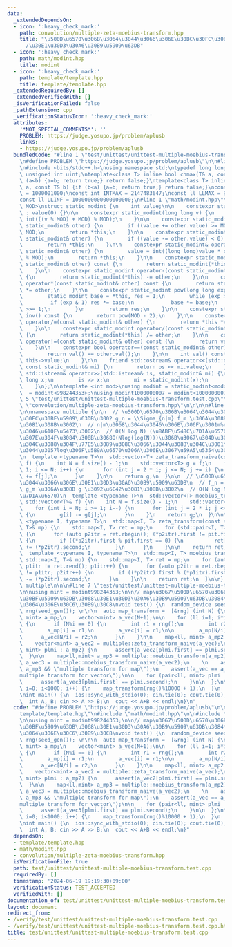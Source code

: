 ```yaml
---
data:
  _extendedDependsOn:
  - icon: ':heavy_check_mark:'
    path: convolution/multiple-zeta-moebius-transform.hpp
    title: "\u500D\u6570\u306B\u3064\u3044\u3066\u306E\u30BC\u30FC\u30BF\u5909\u63DB\
      /\u30E1\u30D3\u30A6\u30B9\u5909\u63DB"
  - icon: ':heavy_check_mark:'
    path: math/modint.hpp
    title: modint
  - icon: ':heavy_check_mark:'
    path: template/template.hpp
    title: template/template.hpp
  _extendedRequiredBy: []
  _extendedVerifiedWith: []
  _isVerificationFailed: false
  _pathExtension: cpp
  _verificationStatusIcon: ':heavy_check_mark:'
  attributes:
    '*NOT_SPECIAL_COMMENTS*': ''
    PROBLEM: https://judge.yosupo.jp/problem/aplusb
    links:
    - https://judge.yosupo.jp/problem/aplusb
  bundledCode: "#line 1 \"test/unittest/unittest-multiple-moebius-transform.test.cpp\"\
    \n#define PROBLEM \"https://judge.yosupo.jp/problem/aplusb\"\n\n#line 1 \"template/template.hpp\"\
    \n#include <bits/stdc++.h>\nusing namespace std;\ntypedef long long ll;\ntypedef\
    \ unsigned int uint;\ntemplate<class T> inline bool chmax(T& a, const T& b) {if\
    \ (a<b) {a=b; return true;} return false;}\ntemplate<class T> inline bool chmin(T&\
    \ a, const T& b) {if (b<a) {a=b; return true;} return false;}\nconst int INTINF\
    \ = 1000001000;\nconst int INTMAX = 2147483647;\nconst ll LLMAX = 9223372036854775807;\n\
    const ll LLINF = 1000000000000000000;\n#line 1 \"math/modint.hpp\"\n\n\n\ntemplate<int\
    \ MOD>\nstruct static_modint {\n    int value;\n\n    constexpr static_modint()\
    \ : value(0) {}\n\n    constexpr static_modint(long long v) {\n        value =\
    \ int(((v % MOD) + MOD) % MOD);\n    }\n\n    constexpr static_modint& operator+=(const\
    \ static_modint& other) {\n        if ((value += other.value) >= MOD) value -=\
    \ MOD;\n        return *this;\n    }\n\n    constexpr static_modint& operator-=(const\
    \ static_modint& other) {\n        if ((value -= other.value) < 0) value += MOD;\n\
    \        return *this;\n    }\n\n    constexpr static_modint& operator*=(const\
    \ static_modint& other) {\n        value = int((long long)value * other.value\
    \ % MOD);\n        return *this;\n    }\n\n    constexpr static_modint operator+(const\
    \ static_modint& other) const {\n        return static_modint(*this) += other;\n\
    \    }\n\n    constexpr static_modint operator-(const static_modint& other) const\
    \ {\n        return static_modint(*this) -= other;\n    }\n\n    constexpr static_modint\
    \ operator*(const static_modint& other) const {\n        return static_modint(*this)\
    \ *= other;\n    }\n\n    constexpr static_modint pow(long long exp) const {\n\
    \        static_modint base = *this, res = 1;\n        while (exp > 0) {\n   \
    \         if (exp & 1) res *= base;\n            base *= base;\n            exp\
    \ >>= 1;\n        }\n        return res;\n    }\n\n    constexpr static_modint\
    \ inv() const {\n        return pow(MOD - 2);\n    }\n\n    constexpr static_modint&\
    \ operator/=(const static_modint& other) {\n        return *this *= other.inv();\n\
    \    }\n\n    constexpr static_modint operator/(const static_modint& other) const\
    \ {\n        return static_modint(*this) /= other;\n    }\n\n    constexpr bool\
    \ operator!=(const static_modint& other) const {\n        return val() != other.val();\n\
    \    }\n\n    constexpr bool operator==(const static_modint& other) const {\n\
    \        return val() == other.val();\n    }\n\n    int val() const {\n      return\
    \ this->value;\n    }\n\n    friend std::ostream& operator<<(std::ostream& os,\
    \ const static_modint& mi) {\n        return os << mi.value;\n    }\n\n    friend\
    \ std::istream& operator>>(std::istream& is, static_modint& mi) {\n        long\
    \ long x;\n        is >> x;\n        mi = static_modint(x);\n        return is;\n\
    \    }\n};\n\ntemplate <int mod>\nusing modint = static_modint<mod>;\nusing modint998244353\
    \  = modint<998244353>;\nusing modint1000000007 = modint<1000000007>;\n\n\n#line\
    \ 5 \"test/unittest/unittest-multiple-moebius-transform.test.cpp\"\n\n#line 1\
    \ \"convolution/multiple-zeta-moebius-transform.hpp\"\n\n\n\n#line 5 \"convolution/multiple-zeta-moebius-transform.hpp\"\
    \n\nnamespace multiple {\n\n  // \u500D\u6570\u306B\u3064\u3044\u3066\u306E\u30BC\
    \u30FC\u30BF\u5909\u63DB\u3002 g_n = \\Sigma_{n|m} f_m \u306A\u308B g \u3092\u6C42\
    \u3081\u308B\u3002\n  // n|m\u3068\u3044\u3046\u306E\u306F\u3001m%n==0\u3068\u3044\
    \u3046\u610F\u5473\u3002\n  // O(N log N) (\u8ABF\u548C\u7D1A\u6570)\n  // \u3046\
    \u307E\u304F\u3084\u308B\u3068O(Nlog(log(N)))\u306B\u3067\u304D\u308B\u3053\u3068\
    \u304C\u3088\u304F\u77E5\u3089\u308C\u3066\u3044\u308B\u304C\u3001\u96E3\u3057\
    \u3044\u3057log\u306F\u5B9A\u6570\u306A\u306E\u3067\u59A5\u5354\u3059\u308B\u3002\
    \n  template <typename T>\n  std::vector<T> zeta_transform_naive(const std::vector<T>&\
    \ f) {\n    int N = f.size() - 1;\n    std::vector<T> g = f;\n    for (int i =\
    \ 1; i <= N; i++) {\n      for (int j = 2 * i; j <= N; j += i) {\n        g[i]\
    \ += f[j];\n      }\n    }\n\n    return g;\n  }\n\n  // \u500D\u6570\u306B\u3064\
    \u3044\u3066\u306E\u30E1\u30D3\u30A6\u30B9\u5909\u63DB\n  // f_n = \\Sigma_{n|m}\
    \ g_m \u306A\u308B g \u3092\u6C42\u3081\u308B\u3002\n  // O(N log N) (\u8ABF\u548C\
    \u7D1A\u6570)\n  template <typename T>\n  std::vector<T> moebius_transform_naive(const\
    \ std::vector<T>& f) {\n    int N = f.size() - 1;\n    std::vector<T> g = f;\n\
    \    for (int i = N; i >= 1; i--) {\n      for (int j = 2 * i; j <= N; j += i)\
    \ {\n        g[i] -= g[j];\n      }\n    }\n    return g;\n  }\n\n\n  template\
    \ <typename I, typename T>\n  std::map<I, T> zeta_transform(const std::map<I,\
    \ T>& mp) {\n    std::map<I, T> ret = mp;\n    for (std::pair<I, T> pit : ret)\
    \ {\n      for (auto p2itr = ret.rbegin(); (*p2itr).first != pit.first; p2itr++)\
    \ {\n        if ((*p2itr).first % pit.first == 0) {\n          ret[pit.first]\
    \ += (*p2itr).second;\n        }\n      }\n    }\n\n    return ret;\n  }\n\n\n\
    \  template <typename I, typename T>\n  std::map<I, T> moebius_transform(const\
    \ std::map<I, T>& mp) {\n    std::map<I, T> ret = mp;\n    for (auto p1itr = ret.rbegin();\
    \ p1itr != ret.rend(); p1itr++) {\n      for (auto p2itr = ret.rbegin(); p2itr\
    \ != p1itr; p2itr++) {\n        if ((*p2itr).first % (*p1itr).first == 0) (*p1itr).second\
    \ -= (*p2itr).second;\n      }\n    }\n\n    return ret;\n  }\n\n} // namespace\
    \ multiple\n\n\n#line 7 \"test/unittest/unittest-multiple-moebius-transform.test.cpp\"\
    \n\nusing mint = modint998244353;\n\n// map\u3067\u500D\u6570\u306E\u30BC\u30FC\
    \u30BF\u5909\u63DB\u3068\u30E1\u30D3\u30A6\u30B9\u5909\u63DB\u3084\u308B\u3084\
    \u3064\u306E\u30C6\u30B9\u30C8\nvoid test() {\n  random_device seed_gen;\n  mt19937\
    \ rng(seed_gen()); \n\n\n  auto map_transform =  [&rng] (int N) {\n    map<ll,\
    \ mint> a_mp;\n    vector<mint> a_vec(N+1);\n\n    for (ll i=1; i*i <= N; i++)\
    \ {\n      if (N%i == 0) {\n        int r1 = rng();\n        int r2 = rng();\n\
    \        a_mp[i] = r1;\n        a_vec[i] = r1;\n\n        a_mp[N/i] = r2;\n  \
    \      a_vec[N/i] = r2;\n      }\n    }\n\n    map<ll, mint> a_mp2 = multiple::zeta_transform(a_mp);\n\
    \    vector<mint> a_vec2 = multiple::zeta_transform_naive(a_vec);\n\n    for (pair<ll,\
    \ mint> plmi : a_mp2) {\n      assert(a_vec2[plmi.first] == plmi.second);\n  \
    \  }\n\n    map<ll,mint> a_mp3 = multiple::moebius_transform(a_mp2);\n    vector<mint>\
    \ a_vec3 = multiple::moebius_transform_naive(a_vec2);\n    \n    assert(a_mp ==\
    \ a_mp3 && \"multiple transform for map\");\n    assert(a_vec == a_vec3 && \"\
    multiple transform for vector\");\n\n    for (pair<ll, mint> plmi : a_mp3) {\n\
    \      assert(a_vec3[plmi.first] == plmi.second);\n    }\n\n  };\n\n  for (int\
    \ i=0; i<1000; i++) {\n    map_transform(rng()%10000 + 1);\n  }\n  return;\n}\n\
    \nint main() {\n  ios::sync_with_stdio(0); cin.tie(0); cout.tie(0);\n  test();\n\
    \  int A, B; cin >> A >> B;\n  cout << A+B << endl;\n}\n"
  code: "#define PROBLEM \"https://judge.yosupo.jp/problem/aplusb\"\n\n#include \"\
    template/template.hpp\"\n#include \"math/modint.hpp\"\n\n#include \"convolution/multiple-zeta-moebius-transform.hpp\"\
    \n\nusing mint = modint998244353;\n\n// map\u3067\u500D\u6570\u306E\u30BC\u30FC\
    \u30BF\u5909\u63DB\u3068\u30E1\u30D3\u30A6\u30B9\u5909\u63DB\u3084\u308B\u3084\
    \u3064\u306E\u30C6\u30B9\u30C8\nvoid test() {\n  random_device seed_gen;\n  mt19937\
    \ rng(seed_gen()); \n\n\n  auto map_transform =  [&rng] (int N) {\n    map<ll,\
    \ mint> a_mp;\n    vector<mint> a_vec(N+1);\n\n    for (ll i=1; i*i <= N; i++)\
    \ {\n      if (N%i == 0) {\n        int r1 = rng();\n        int r2 = rng();\n\
    \        a_mp[i] = r1;\n        a_vec[i] = r1;\n\n        a_mp[N/i] = r2;\n  \
    \      a_vec[N/i] = r2;\n      }\n    }\n\n    map<ll, mint> a_mp2 = multiple::zeta_transform(a_mp);\n\
    \    vector<mint> a_vec2 = multiple::zeta_transform_naive(a_vec);\n\n    for (pair<ll,\
    \ mint> plmi : a_mp2) {\n      assert(a_vec2[plmi.first] == plmi.second);\n  \
    \  }\n\n    map<ll,mint> a_mp3 = multiple::moebius_transform(a_mp2);\n    vector<mint>\
    \ a_vec3 = multiple::moebius_transform_naive(a_vec2);\n    \n    assert(a_mp ==\
    \ a_mp3 && \"multiple transform for map\");\n    assert(a_vec == a_vec3 && \"\
    multiple transform for vector\");\n\n    for (pair<ll, mint> plmi : a_mp3) {\n\
    \      assert(a_vec3[plmi.first] == plmi.second);\n    }\n\n  };\n\n  for (int\
    \ i=0; i<1000; i++) {\n    map_transform(rng()%10000 + 1);\n  }\n  return;\n}\n\
    \nint main() {\n  ios::sync_with_stdio(0); cin.tie(0); cout.tie(0);\n  test();\n\
    \  int A, B; cin >> A >> B;\n  cout << A+B << endl;\n}"
  dependsOn:
  - template/template.hpp
  - math/modint.hpp
  - convolution/multiple-zeta-moebius-transform.hpp
  isVerificationFile: true
  path: test/unittest/unittest-multiple-moebius-transform.test.cpp
  requiredBy: []
  timestamp: '2024-06-19 19:19:30+09:00'
  verificationStatus: TEST_ACCEPTED
  verifiedWith: []
documentation_of: test/unittest/unittest-multiple-moebius-transform.test.cpp
layout: document
redirect_from:
- /verify/test/unittest/unittest-multiple-moebius-transform.test.cpp
- /verify/test/unittest/unittest-multiple-moebius-transform.test.cpp.html
title: test/unittest/unittest-multiple-moebius-transform.test.cpp
---
```

